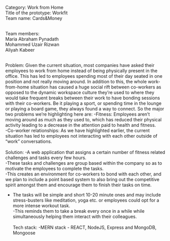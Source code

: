 Category: Work from Home</br>
Title of the prototype: Workfit </br>
Team name: Cards&Money </br></br>

Team members: </br>
Maria Abraham Pynadath </br>
Mohammed Uzair Rizwan</br>
Aliyah Kabeer</br></br>

Problem: 
Given the current situation, most companies have asked their employees to work from home instead of being physically present in the office. This has led to employees spending most of their day seated in one position and not really moving around. In addition to this, the whole work-from-home situation has caused a huge social rift between co-workers as opposed to the dynamic workspace culture they’re used to where they would take frequent breaks between their work to have bonding sessions with their co-workers. Be it playing a sport, or spending time in the lounge or playing a board game, they always found a way to connect. So the major two problems we’re highlighting here are: 
-Fitness: Employees aren’t moving around as much as they used to, which has reduced their physical activity leading to a decrease in the attention paid to health and fitness. </br>
-Co-worker relationships: As we have highlighted earlier, the current situation has led to employees not interacting with each other outside of “work” conversations. 
</br></br>
Solution: 
-A web application that assigns a certain number of fitness related challenges and tasks every few hours.
</br>
-These tasks and challenges are group based within the company so as to motivate the employees to complete the tasks. </br>
-This creates an environment for co-workers to bond with each other, and we plan to include a point based system to also bring out the competitive spirit amongst them and encourage them to finish their tasks on time.</br>

- The tasks will be simple and short 10-20 minute ones and may include stress-busters like meditation, yoga etc. or employees could opt for a more intense workout task.</br> -This reminds them to take a break every once in a while while simultaneously helping them interact with their colleagues. </br></br>
Tech stack: 
-MERN stack - REACT, NodeJS, Express and MongoDB, Mongoose 
